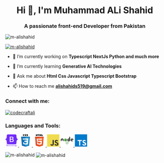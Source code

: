  <h1 align="center">Hi 👋, I'm Muhammad ALi Shahid</h1>
<h3 align="center">A passionate front-end Developer from Pakistan</h3>

<p align="left"> <img src="https://komarev.com/ghpvc/?username=m-alishahid&label=Profile%20views&color=0e75b6&style=flat" alt="m-alishahid" /> </p>

<p align="left"> <a href="https://github.com/ryo-ma/github-profile-trophy"><img src="https://github-profile-trophy.vercel.app/?username=m-alishahid" alt="m-alishahid" /></a> </p>

- 🔭 I’m currently working on **Typescript NextJs Python and much more**

- 🌱 I’m currently learning **Generative AI Technologies**

- 💬 Ask me about **Html Css Javascript Typescript Bootstrap**

- 📫 How to reach me **alishahids519@gmail.com**

<h3 align="left">Connect with me:</h3>
<p align="left">
<a href="https://instagram.com/codecraftali" target="blank"><img align="center" src="https://raw.githubusercontent.com/rahuldkjain/github-profile-readme-generator/master/src/images/icons/Social/instagram.svg" alt="codecraftali" height="30" width="40" /></a>
</p>

<h3 align="left">Languages and Tools:</h3>
<p align="left"> <a href="https://getbootstrap.com" target="_blank" rel="noreferrer"> <img src="https://raw.githubusercontent.com/devicons/devicon/master/icons/bootstrap/bootstrap-plain-wordmark.svg" alt="bootstrap" width="40" height="40"/> </a> <a href="https://www.w3schools.com/css/" target="_blank" rel="noreferrer"> <img src="https://raw.githubusercontent.com/devicons/devicon/master/icons/css3/css3-original-wordmark.svg" alt="css3" width="40" height="40"/> </a> <a href="https://www.w3.org/html/" target="_blank" rel="noreferrer"> <img src="https://raw.githubusercontent.com/devicons/devicon/master/icons/html5/html5-original-wordmark.svg" alt="html5" width="40" height="40"/> </a> <a href="https://developer.mozilla.org/en-US/docs/Web/JavaScript" target="_blank" rel="noreferrer"> <img src="https://raw.githubusercontent.com/devicons/devicon/master/icons/javascript/javascript-original.svg" alt="javascript" width="40" height="40"/> </a> <a href="https://nodejs.org" target="_blank" rel="noreferrer"> <img src="https://raw.githubusercontent.com/devicons/devicon/master/icons/nodejs/nodejs-original-wordmark.svg" alt="nodejs" width="40" height="40"/> </a> <a href="https://www.typescriptlang.org/" target="_blank" rel="noreferrer"> <img src="https://raw.githubusercontent.com/devicons/devicon/master/icons/typescript/typescript-original.svg" alt="typescript" width="40" height="40"/> </a> </p>

<p><img align="left" src="https://github-readme-stats.vercel.app/api/top-langs?username=m-alishahid&show_icons=true&locale=en&layout=compact" alt="m-alishahid" /></p>

<p>&nbsp;<img align="center" src="https://github-readme-stats.vercel.app/api?username=m-alishahid&show_icons=true&locale=en" alt="m-alishahid" /></p>
